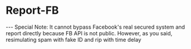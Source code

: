 # Report-FB
---  Special Note:  It cannot bypass Facebook's real secured system and report directly because FB API is not public.  However, as you said, resimulating spam with fake ID and rip with time delay
